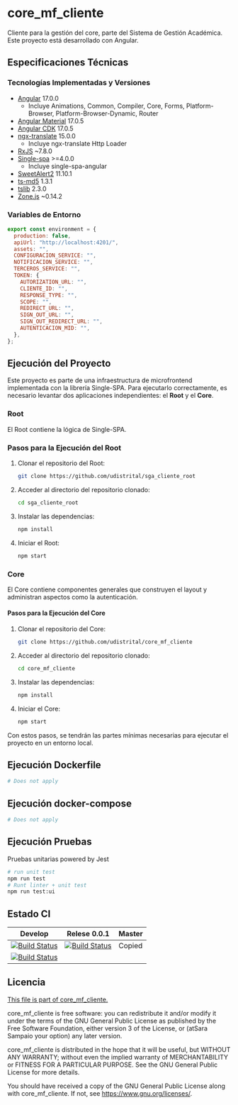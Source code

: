 # core_mf_cliente

Cliente para la gestión del core, parte del Sistema de Gestión Académica. Este proyecto está desarrollado con Angular.

## Especificaciones Técnicas

### Tecnologías Implementadas y Versiones

- [Angular](https://angular.io/docs) 17.0.0
  - Incluye Animations, Common, Compiler, Core, Forms, Platform-Browser, Platform-Browser-Dynamic, Router
- [Angular Material](https://material.angular.io/) 17.0.5
- [Angular CDK](https://material.angular.io/cdk/categories) 17.0.5
- [ngx-translate](http://www.ngx-translate.com/) 15.0.0
  - Incluye ngx-translate Http Loader
- [RxJS](https://rxjs.dev/guide/overview) ~7.8.0
- [Single-spa](https://single-spa.js.org/) >=4.0.0
  - Incluye single-spa-angular
- [SweetAlert2](https://sweetalert2.github.io/) 11.10.1
- [ts-md5](https://github.com/cotag/ts-md5) 1.3.1
- [tslib](https://github.com/Microsoft/tslib) 2.3.0
- [Zone.js](https://github.com/angular/angular/tree/master/packages/zone.js) ~0.14.2

### Variables de Entorno

```javascript
export const environment = {
  production: false,
  apiUrl: "http://localhost:4201/",
  assets: "",
  CONFIGURACION_SERVICE: "",
  NOTIFICACION_SERVICE: "",
  TERCEROS_SERVICE: "",
  TOKEN: {
    AUTORIZATION_URL: "",
    CLIENTE_ID: "",
    RESPONSE_TYPE: "",
    SCOPE: "",
    REDIRECT_URL: "",
    SIGN_OUT_URL: "",
    SIGN_OUT_REDIRECT_URL: "",
    AUTENTICACION_MID: "",
  },
};
```

## Ejecución del Proyecto

Este proyecto es parte de una infraestructura de microfrontend implementada con la librería Single-SPA. Para ejecutarlo correctamente, es necesario levantar dos aplicaciones independientes: el **Root** y el **Core**.

### Root

El Root contiene la lógica de Single-SPA.

### Pasos para la Ejecución del Root

1. Clonar el repositorio del Root:

   ```bash
   git clone https://github.com/udistrital/sga_cliente_root
   ```

2. Acceder al directorio del repositorio clonado:

   ```bash
   cd sga_cliente_root
   ```

3. Instalar las dependencias:

   ```bash
   npm install
   ```

4. Iniciar el Root:
   ```bash
   npm start
   ```

### Core

El Core contiene componentes generales que construyen el layout y administran aspectos como la autenticación.

#### Pasos para la Ejecución del Core

1. Clonar el repositorio del Core:

   ```bash
   git clone https://github.com/udistrital/core_mf_cliente
   ```

2. Acceder al directorio del repositorio clonado:

   ```bash
   cd core_mf_cliente
   ```

3. Instalar las dependencias:

   ```bash
   npm install
   ```

4. Iniciar el Core:

   ```bash
   npm start
   ```

Con estos pasos, se tendrán las partes mínimas necesarias para ejecutar el proyecto en un entorno local.

## Ejecución Dockerfile

```bash
# Does not apply
```

## Ejecución docker-compose

```bash
# Does not apply
```

## Ejecución Pruebas

Pruebas unitarias powered by Jest

```bash
# run unit test
npm run test
# Runt linter + unit test
npm run test:ui
```

## Estado CI

| Develop                                                                                                                                                                                                    | Relese 0.0.1                                                                                                                                                                                                     | Master |
| ---------------------------------------------------------------------------------------------------------------------------------------------------------------------------------------------------------- | ---------------------------------------------------------------------------------------------------------------------------------------------------------------------------------------------------------------- | ------ |
| [![Build Status](https://hubci.portaloas.udistrital.edu.co/api/badges/udistrital/core_mf_cliente/status.svg?ref=refs/heads/develop)](https://hubci.portaloas.udistrital.edu.co/udistrital/core_mf_cliente) | [![Build Status](https://hubci.portaloas.udistrital.edu.co/api/badges/udistrital/core_mf_cliente/status.svg?ref=refs/heads/release/0.0.1)](https://hubci.portaloas.udistrital.edu.co/udistrital/core_mf_cliente) | Copied |
| [![Build Status](https://hubci.portaloas.udistrital.edu.co/api/badges/udistrital/core_mf_cliente/status.svg)](https://hubci.portaloas.udistrital.edu.co/udistrital/core_mf_cliente)                        |

## Licencia

[This file is part of core_mf_cliente.](LICENSE)

core_mf_cliente is free software: you can redistribute it and/or modify it under the terms of the GNU General Public License as published by the Free Software Foundation, either version 3 of the License, or (atSara Sampaio your option) any later version.

core_mf_cliente is distributed in the hope that it will be useful, but WITHOUT ANY WARRANTY; without even the implied warranty of MERCHANTABILITY or FITNESS FOR A PARTICULAR PURPOSE. See the GNU General Public License for more details.

You should have received a copy of the GNU General Public License along with core_mf_cliente. If not, see https://www.gnu.org/licenses/.
